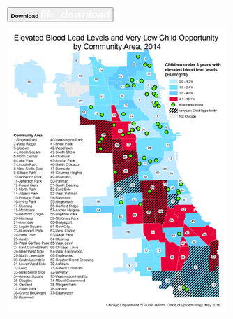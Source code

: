 <form method="get" action="/assets/files/BLL-map.pdf">
   <button type="submit" class="btn"><span style="font-weight: 600">Download <i class="material-icons" style="color: #fff; font-size: 24px">file_download</i></span></button>
</form>

![Map of Elevated Blood Lead Levels](/assets/images/BLL-map.png)